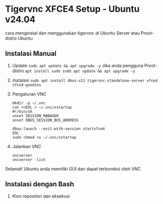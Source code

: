 # Tigervnc XFCE4 Setup - Ubuntu v24.04

cara menginstal dan menggunakan tigervnc di Ubuntu Server atau Proot-distro Ubuntu


## Instalasi Manual
1. Update
   ```sudo apt update && apt upgrade -y```
   Jika anda pengguna Proot-distro
   ```apt install sudo sudo apt update && apt upgrade -y```

2. Instalasi
   ```sudo apt install dbus-x11 tigervnc-standalone-server xfce4 xfce4-goodies```

3. Pengaturan VNC
   ```
   mkdir -p ~/.vnc
   cat <<EOL > ~/.vnc/xstartup
   #!/bin/sh
   unset SESSION_MANAGER
   unset DBUS_SESSION_BUS_ADDRESS

   dbus-launch --exit-with-session startxfce4
   EOL
   sudo chmod +x ~/.vnc/xstartup
   ```

4. Jalankan VNC
   ```
   vncserver
   vncserver -list
   ```

Selamat! Ubuntu anda memiliki GUI dan dapat terkoneksi oleh VNC



## Instalasi dengan Bash
1. Klon repositori dan eksekusi
   ```curl -o- <url>| bash
